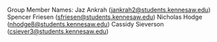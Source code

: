 Group Member Names: 
Jaz Ankrah (jankrah2@students.kennesaw.edu)
Spencer Friesen (sfriesen@students.kennesaw.edu)
Nicholas Hodge (nhodge8@students.kennesaw.edu)
Cassidy Sieverson (csiever3@students.kennesaw.edu)
